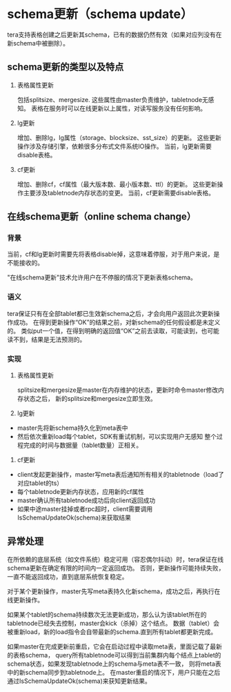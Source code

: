 # schema更新（schema update）

tera支持表格创建之后更新其schema，已有的数据仍然有效（如果对应列没有在新schema中被删除）。

## schema更新的类型以及特点

1. 表格属性更新

    包括splitsize、mergesize. 这些属性由master负责维护，tabletnode无感知。
    表格在服务时可以在线更新以上属性，对读写服务没有任何影响。

2. lg更新

    增加、删除lg，lg属性（storage、blocksize、sst_size）的更新。
    这些更新操作涉及存储引擎，依赖很多分布式文件系统IO操作。
    当前，lg更新需要disable表格。

3. cf更新

    增加、删除cf，cf属性（最大版本数、最小版本数、ttl）的更新。
    这些更新操作主要涉及tabletnode内存状态的变更。
    当前，cf更新需要disable表格。

## 在线schema更新（online schema change）

### 背景

当前，cf和lg更新时需要先将表格disable掉，这意味着停服，对于用户来说，是不能接收的。

"在线schema更新"技术允许用户在不停服的情况下更新表格schema。

### 语义

tera保证只有在全部tablet都已生效新schema之后，才会向用户返回此次更新操作成功。
在得到更新操作“OK”的结果之前，对新schema的任何假设都是未定义的。
类似put一个值，在得到明确的返回值“OK”之前去读取，可能读到，也可能读不到，结果是无法预测的。

### 实现

1. 表格属性更新

    splitsize和mergesize是master在内存维护的状态，更新时命令master修改内存状态之后，
    新的splitsize和mergesize立即生效。

1. lg更新

  * master先将新schema持久化到meta表中
  * 然后依次重新load每个tablet，SDK有重试机制，可以实现用户无感知
  整个过程完成的时间与数据量（tablet数量）正相关。

1. cf更新

  * client发起更新操作，master写meta表后通知所有相关的tabletnode（load了对应tablet的ts）
  * 每个tabletnode更新内存状态，应用新的cf属性
  * master确认所有tabletnode成功后向client返回成功
  * 如果中途master挂掉或者rpc超时，client需要调用IsSchemaUpdateOk(schema)来获取结果


## 异常处理

在所依赖的底层系统（如文件系统）稳定可用（容忍偶尔抖动）时，tera保证在线schema更新在确定有限的时间内一定返回成功。
否则，更新操作可能持续失败，一直不能返回成功，直到底层系统恢复稳定。

对于某个更新操作，master先写meta表持久化新schema，成功之后，再执行在线更新操作。

如果某个tablet的schema持续数次无法更新成功，那么认为该tablet所在的tabletnode已经失去控制，master会kick（杀掉）这个结点。
数据（tablet）会被重新load，新的load指令会自带最新的schema.直到所有tablet都更新完成。

如果master在完成更新前重启，它会在启动过程中读取meta表，里面记载了最新的表格schema，
query所有tabletnode可以得到当前集群内每个结点上tablet的schema状态，如果发现tabletnode上的schema与meta表不一致，
则将meta表中的新schema同步到tabletnode上。
在master重启的情况下，用户只能在之后通过IsSchemaUpdateOk(schema)来获知更新结果。
